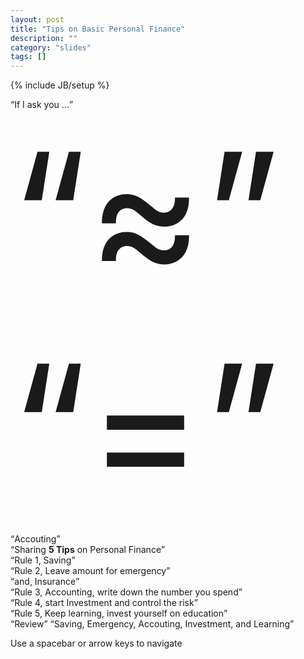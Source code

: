 ```yaml
---
layout: post
title: "Tips on Basic Personal Finance"
description: ""
category: "slides"
tags: []
---
```

{% include JB/setup %}

<div id="if" class="step slide" data-x="-2500" data-y="-2000">
        <q>If I ask you ...</q>
</div>

<div id="around" class="step slide" data-x="-1500" data-y="-2000" date-z="0">
    <q style="font-size: 20em">&asymp;</q>
</div>

<div id="percise" class="step slide" data-x="-1500" data-y="-2000" data-rotate-x="180">
    <q style="font-size: 20em">=</q>
</div>

<div id="acc" class="step slide" data-x="0" data-y="-2000" data-scale="2">
        <q>Accouting</q>
</div>

<div id="title" class="step slide" data-x="2500" data-y="0" 
    data-rotate="0" data-scale="3">
        <q>Sharing  <strong>5 Tips</strong> on Personal Finance</q>
</div>

<div id="r1" class="step slide" data-x="2500" data-y="-2000"
    data-scale="2">
        <q>Rule 1, Saving</q>
</div>
<div id="r2" class="step slide" data-x="5000" data-y="-2000" data-scale="2">
        <q>Rule 2, Leave amount for emergency</q>
</div>

<div id="insurance" class="step slide" data-x="5000" data-y="0" data-scale="2">
        <q>and, Insurance</q>
</div>

<div id="r3" class="step slide" data-x="5000" data-y="2000" data-scale="2">
        <q>Rule 3, Accounting, write down the number you spend</q>
</div>

<div id="r4" class="step slide" data-x="2500" data-y="2000" data-scale="2">
        <q>Rule 4, start Investment and control the risk</q>
</div>

<div id="r5" class="step slide" data-x="0" data-y="2000" data-scale="2"
    deta-z="230" data-rotate="0">
        <q>Rule 5, Keep learning, invest yourself on education</q>
</div>

<div id="review" class="step slide" data-x="0" data-y="0" data-scale="2">
        <q>Review</q>
        <q>Saving, Emergency, Accouting, Investment, and Learning</q>
</div>

<!--
<div id="remn" class="step" data-x="2700" data-y="-1000">
        <q>4, 3, 2, 1</q>
</div>
-->

<div id="overview" class="step" data-x="2000" data-y="0" data-scale="8">
</div>

<div class="hint">
    <p>Use a spacebar or arrow keys to navigate</p>
</div>
<script>
if ("ontouchstart" in document.documentElement) { 
    document.querySelector(".hint").innerHTML = "<p>Tap on the left or right to navigate</p>";
}
</script>

<!--
Hi, everyone. If I ask you a question, that is do you know the number you spend last month. Are you able to answer this question right now, without check your bank accounts? Furthermore, do you know the exact number you spend on food last month, or on clothes, on transportation, on education? 

Accounting yourself is one of rules about personal finance. It can help us understand where the money went and predict where the money worthes to spend on.

Today I will share some tips / suggestions on personal finance, which you may read from any book on personal finance.

Rule number 1, Saving some money at first. Some people save money depending on how much they want to spend at first. A better way is spending should depend on how much you want to save in bank at first.
Spend = Income - Saving, instead of Saving = Income - Spend.
If we curry in this way, that means we start a plan on personal finance.

Rule 1.5, Giving your purchase willingness a frozen time. If I want to buy a new mobile today, I ask myself, whether it is necessary right now. Maybe I can still use my old one for a month. So I hold down my purchase willing, and if 30 days later, I still urge to own the new mobile phone, I will enjoy myself. But sometimes, after 30 days, the willing of purchase will fade out. So we save amount of money, and we can spend it on education or something necessary.

Rule 2, Preparing some emergency money. If I lose my job tomorrow, or get injured in some sudden accident. I must have some money for this emergency.

Rule 3, Buying an insurance for yourself and family. Insurance transports the risk. (10%)

Rule 4, Accounting on yourself. Write down the number your spend and record the number you receive. You can understand the cash flow, and if you find you spend a lot on entertainment last year, you can make a change on your financial plan.
For instance, If you will pay the tuition fee of MSE next month, assuming it is 5000, and you can receive an payback which is 4000. And now you want to buy a new mobile phone cost 2000. According the accounting, you may choose a cheaper mobile cost 1000, and you save another 1000 for further tuition fee.

Rule 5, Starting some simple investment. If you have account on bao.alipay.com, you are using an investment named money market fund, which has lower risk. Then, you may try another money market funds. And if you have knowledge on other types of investment, stock funds, bond ... 
In my opinion, it is worth for learning some knowledge on finance.

Rule 6, Investing on education of yourself, and your children. Not just what we learned in school, but also virtues we learn from our society. If a child who commits a crime will cost the parent more than money.

That's all I want to share, so enjoy money, and enjoy learning. Thanks.
-->
